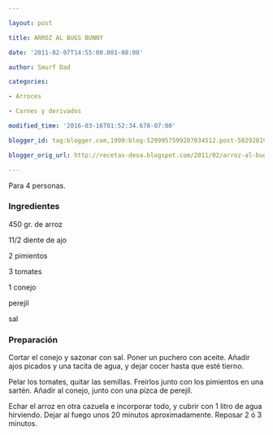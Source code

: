 ```yaml
---

layout: post

title: ARROZ AL BUGS BUNNY

date: '2011-02-07T14:55:00.001-08:00'

author: Smurf Dad

categories:

- Arroces

- Carnes y derivados

modified_time: '2016-03-16T01:52:34.678-07:00'

blogger_id: tag:blogger.com,1999:blog-5299957599287034512.post-5029281998467187521

blogger_orig_url: http://recetas-desa.blogspot.com/2011/02/arroz-al-bugs-bunny.html

---
```


Para 4 personas.

<h3>Ingredientes</h3>

450 gr. de arroz

11/2 diente de ajo

2 pimientos

3 tomates

1 conejo

perejil

sal

<h3>Preparación</h3>

Cortar el conejo y sazonar con sal. Poner un puchero con aceite. Añadir ajos picados y una tacita de agua, y dejar cocer hasta que esté tierno.

Pelar los tomates, quitar las semillas. Freírlos junto con los pimientos en una sartén. Añadir al conejo, junto con una pizca de perejil.

Echar el arroz en otra cazuela e incorporar todo, y cubrir con 1 litro de agua hirviendo. Dejar al fuego unos 20 minutos aproximadamente. Reposar 2 ó 3 minutos.